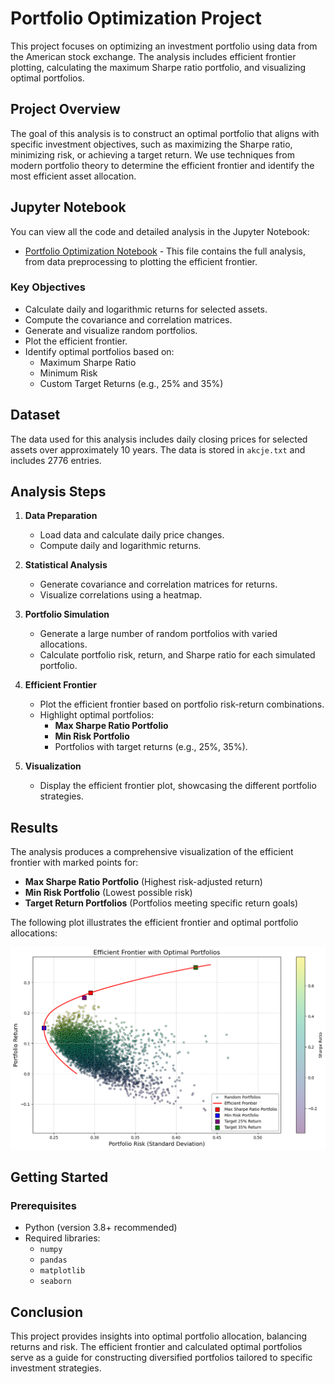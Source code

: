 # Portfolio Optimization Project

This project focuses on optimizing an investment portfolio using data from the American stock exchange. The analysis includes efficient frontier plotting, calculating the maximum Sharpe ratio portfolio, and visualizing optimal portfolios.

## Project Overview

The goal of this analysis is to construct an optimal portfolio that aligns with specific investment objectives, such as maximizing the Sharpe ratio, minimizing risk, or achieving a target return. We use techniques from modern portfolio theory to determine the efficient frontier and identify the most efficient asset allocation.

## Jupyter Notebook

You can view all the code and detailed analysis in the Jupyter Notebook:

- [Portfolio Optimization Notebook](Modern_Portfolio_Theory.ipynb) - This file contains the full analysis, from data preprocessing to plotting the efficient frontier.

### Key Objectives

- Calculate daily and logarithmic returns for selected assets.
- Compute the covariance and correlation matrices.
- Generate and visualize random portfolios.
- Plot the efficient frontier.
- Identify optimal portfolios based on:
  - Maximum Sharpe Ratio
  - Minimum Risk
  - Custom Target Returns (e.g., 25% and 35%)

## Dataset

The data used for this analysis includes daily closing prices for selected assets over approximately 10 years. The data is stored in `akcje.txt` and includes 2776 entries.

## Analysis Steps

1. **Data Preparation**
   - Load data and calculate daily price changes.
   - Compute daily and logarithmic returns.

2. **Statistical Analysis**
   - Generate covariance and correlation matrices for returns.
   - Visualize correlations using a heatmap.

3. **Portfolio Simulation**
   - Generate a large number of random portfolios with varied allocations.
   - Calculate portfolio risk, return, and Sharpe ratio for each simulated portfolio.

4. **Efficient Frontier**
   - Plot the efficient frontier based on portfolio risk-return combinations.
   - Highlight optimal portfolios:
     - **Max Sharpe Ratio Portfolio**
     - **Min Risk Portfolio**
     - Portfolios with target returns (e.g., 25%, 35%).

5. **Visualization**
   - Display the efficient frontier plot, showcasing the different portfolio strategies.

## Results

The analysis produces a comprehensive visualization of the efficient frontier with marked points for:
- **Max Sharpe Ratio Portfolio** (Highest risk-adjusted return)
- **Min Risk Portfolio** (Lowest possible risk)
- **Target Return Portfolios** (Portfolios meeting specific return goals)

The following plot illustrates the efficient frontier and optimal portfolio allocations:

![Efficient Frontier Plot](images/Efficient_frontier.png)

## Getting Started

### Prerequisites

- Python (version 3.8+ recommended)
- Required libraries:
  - `numpy`
  - `pandas`
  - `matplotlib`
  - `seaborn`

## Conclusion

This project provides insights into optimal portfolio allocation, balancing returns and risk. The efficient frontier and calculated optimal portfolios serve as a guide for constructing diversified portfolios tailored to specific investment strategies.

